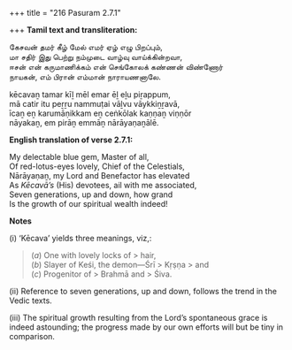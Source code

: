 +++
title = "216 Pasuram 2.7.1"

+++
**Tamil text and transliteration:**

கேசவன் தமர் கீழ் மேல் எமர் ஏழ் எழு பிறப்பும்,  
மா சதிர் இது பெற்று நம்முடை வாழ்வு வாய்க்கின்றவா,  
ஈசன் என் கருமாணிக்கம் என் செங்கோலக் கண்ணன் விண்ணோர்  
நாயகன், எம் பிரான் எம்மான் நாராயணனாலே.

kēcavaṉ tamar kīḻ mēl emar ēḻ eḻu piṟappum,  
mā catir itu peṟṟu nammuṭai vāḻvu vāykkiṉṟavā,  
īcaṉ eṉ karumāṇikkam eṉ ceṅkōlak kaṇṇaṉ viṇṇōr  
nāyakaṉ, em pirāṉ emmāṉ nārāyaṇaṉālē.

**English translation of verse 2.7.1:**

My delectable blue gem, Master of all,  
Of red-lotus-eyes lovely, Chief of the Celestials,  
Nārāyaṇaṉ, my Lord and Benefactor has elevated  
As *Kēcavā’s* (His) devotees, ail with me associated,  
Seven generations, up and down, how grand  
Is the growth of our spiritual wealth indeed!

**Notes**

\(i\) ‘Kēcava’ yields three meanings, viz,:

> (*a*) One with lovely locks of > hair,  
> (*b*) Slayer of Keśi, the demon—Śrī > Kṛṣṇa > and  
> (*c*) Progenitor of > Brahmā and > Śiva.

\(ii\) Reference to seven generations, up and down, follows the trend in the Vedic texts.

\(iii\) The spiritual growth resulting from the Lord’s spontaneous grace is indeed astounding; the progress made by our own efforts will but be tiny in comparison.


